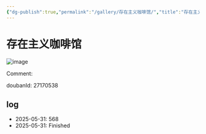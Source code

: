 ```yaml
---
{"dg-publish":true,"permalink":"/gallery/存在主义咖啡馆/","title":"存在主义咖啡馆","created":"2025-06-25T14:18:45.114+08:00"}
---
```



# 存在主义咖啡馆

![image](https://hiraeth-picbed.oss-cn-beijing.aliyuncs.com/20250531155416.webp)

Comment: 



doubanId: 27170538

## log

- 2025-05-31: 568
- 2025-05-31: Finished
